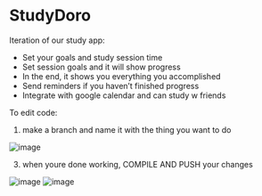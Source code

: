 # StudyDoro
Iteration of our study app:
- Set your goals and study session time
- Set session goals and it will show progress
- In the end, it shows you everything you accomplished
- Send reminders if you haven’t finished progress
- Integrate with google calendar and can study w friends

To edit code:
1. make a branch and name it with the thing you want to do

![image](https://user-images.githubusercontent.com/51178331/112730070-d8cf3a00-8f05-11eb-9e0f-af44de889228.png)

3. when youre done working, COMPILE AND PUSH your changes

![image](https://user-images.githubusercontent.com/51178331/112730080-e84e8300-8f05-11eb-9b59-5b7b888246d9.png)
![image](https://user-images.githubusercontent.com/51178331/112730085-f13f5480-8f05-11eb-89f0-21e11c7accb4.png)


